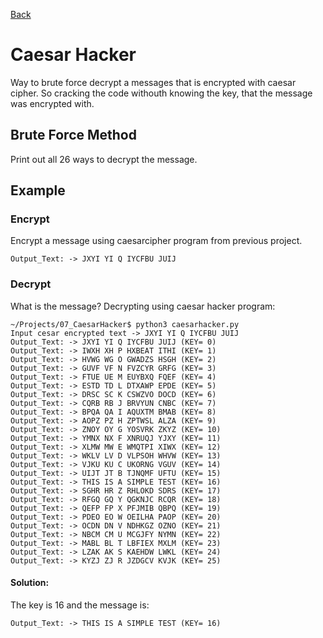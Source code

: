 [Back](../../)
# Caesar Hacker
Way to brute force decrypt a messages that is encrypted with caesar cipher.
So cracking the code withouth knowing the key, that the message was encrypted with.

## Brute Force Method
Print out all 26 ways to decrypt the message.


## Example
### Encrypt
Encrypt a message using caesarcipher program from previous project.
```
Output_Text: -> JXYI YI Q IYCFBU JUIJ
```
### Decrypt
What is the message? Decrypting using caesar hacker program:

```
~/Projects/07_CaesarHacker$ python3 caesarhacker.py
Input cesar encrypted text -> JXYI YI Q IYCFBU JUIJ
Output_Text: -> JXYI YI Q IYCFBU JUIJ (KEY= 0)
Output_Text: -> IWXH XH P HXBEAT ITHI (KEY= 1)
Output_Text: -> HVWG WG O GWADZS HSGH (KEY= 2)
Output_Text: -> GUVF VF N FVZCYR GRFG (KEY= 3)
Output_Text: -> FTUE UE M EUYBXQ FQEF (KEY= 4)
Output_Text: -> ESTD TD L DTXAWP EPDE (KEY= 5)
Output_Text: -> DRSC SC K CSWZVO DOCD (KEY= 6)
Output_Text: -> CQRB RB J BRVYUN CNBC (KEY= 7)
Output_Text: -> BPQA QA I AQUXTM BMAB (KEY= 8)
Output_Text: -> AOPZ PZ H ZPTWSL ALZA (KEY= 9)
Output_Text: -> ZNOY OY G YOSVRK ZKYZ (KEY= 10)
Output_Text: -> YMNX NX F XNRUQJ YJXY (KEY= 11)
Output_Text: -> XLMW MW E WMQTPI XIWX (KEY= 12)
Output_Text: -> WKLV LV D VLPSOH WHVW (KEY= 13)
Output_Text: -> VJKU KU C UKORNG VGUV (KEY= 14)
Output_Text: -> UIJT JT B TJNQMF UFTU (KEY= 15)
Output_Text: -> THIS IS A SIMPLE TEST (KEY= 16)
Output_Text: -> SGHR HR Z RHLOKD SDRS (KEY= 17)
Output_Text: -> RFGQ GQ Y QGKNJC RCQR (KEY= 18)
Output_Text: -> QEFP FP X PFJMIB QBPQ (KEY= 19)
Output_Text: -> PDEO EO W OEILHA PAOP (KEY= 20)
Output_Text: -> OCDN DN V NDHKGZ OZNO (KEY= 21)
Output_Text: -> NBCM CM U MCGJFY NYMN (KEY= 22)
Output_Text: -> MABL BL T LBFIEX MXLM (KEY= 23)
Output_Text: -> LZAK AK S KAEHDW LWKL (KEY= 24)
Output_Text: -> KYZJ ZJ R JZDGCV KVJK (KEY= 25)
```
#### Solution:
The key is 16 and the message is:
```
Output_Text: -> THIS IS A SIMPLE TEST (KEY= 16)
```
